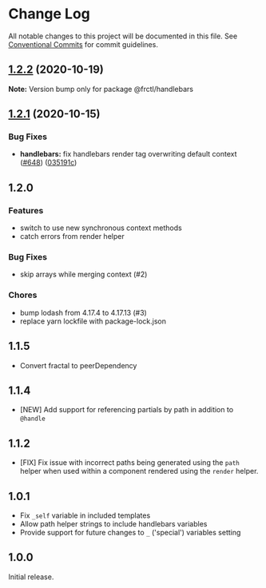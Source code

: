 # Change Log

All notable changes to this project will be documented in this file.
See [Conventional Commits](https://conventionalcommits.org) for commit guidelines.

## [1.2.2](https://github.com/frctl/fractal/compare/@frctl/handlebars@1.2.1...@frctl/handlebars@1.2.2) (2020-10-19)

**Note:** Version bump only for package @frctl/handlebars





## [1.2.1](https://github.com/frctl/fractal/compare/@frctl/handlebars@1.2.0...@frctl/handlebars@1.2.1) (2020-10-15)


### Bug Fixes

* **handlebars:** fix handlebars render tag overwriting default context ([#648](https://github.com/frctl/fractal/issues/648)) ([035191c](https://github.com/frctl/fractal/commit/035191c7b2cd97d928143b312f428b75b1629ff6))





## 1.2.0

### Features

-   switch to use new synchronous context methods
-   catch errors from render helper

### Bug Fixes

-   skip arrays while merging context (#2)

### Chores

-   bump lodash from 4.17.4 to 4.17.13 (#3)
-   replace yarn lockfile with package-lock.json

## 1.1.5

-   Convert fractal to peerDependency

## 1.1.4

-   [NEW] Add support for referencing partials by path in addition to `@handle`

## 1.1.2

-   [FIX] Fix issue with incorrect paths being generated using the `path` helper when used within a component rendered using the `render` helper.

## 1.0.1

-   Fix `_self` variable in included templates
-   Allow path helper strings to include handlebars variables
-   Provide support for future changes to `_` ('special') variables setting

## 1.0.0

Initial release.
